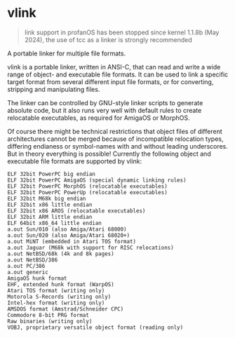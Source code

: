 # vlink

> link support in profanOS has been stopped since kernel 1.1.8b (May 2024), the use of tcc as a linker is strongly recommended

A portable linker for multiple file formats.

vlink is a portable linker, written in ANSI-C, that can read and write a wide range of object- and executable file formats. It can be used to link a specific target format from several different input file formats, or for converting, stripping and manipulating files.

The linker can be controlled by GNU-style linker scripts to generate absolute code, but it also runs very well with default rules to create relocatable executables, as required for AmigaOS or MorphOS.

Of course there might be technical restrictions that object files of different architectures cannot be merged because of incompatible relocation types, differing endianess or symbol-names with and without leading underscores. But in theory everything is possible!
Currently the following object and executable file formats are supported by vlink:

    ELF 32bit PowerPC big endian
    ELF 32bit PowerPC AmigaOS (special dynamic linking rules)
    ELF 32bit PowerPC MorphOS (relocatable executables)
    ELF 32bit PowerPC PowerUp (relocatable executables)
    ELF 32bit M68k big endian
    ELF 32bit x86 little endian
    ELF 32bit x86 AROS (relocatable executables)
    ELF 32bit ARM little endian
    ELF 64bit x86_64 little endian
    a.out Sun/010 (also Amiga/Atari 68000)
    a.out Sun/020 (also Amiga/Atari 68020+)
    a.out MiNT (embedded in Atari TOS format)
    a.out Jaguar (M68k with support for RISC relocations)
    a.out NetBSD/68k (4k and 8k pages)
    a.out NetBSD/386
    a.out PC/386
    a.out generic
    AmigaOS hunk format
    EHF, extended hunk format (WarpOS)
    Atari TOS format (writing only)
    Motorola S-Records (writing only)
    Intel-hex format (writing only)
    AMSDOS format (Amstrad/Schneider CPC)
    Commodore 8-bit PRG format
    Raw binaries (writing only)
    VOBJ, proprietary versatile object format (reading only)
